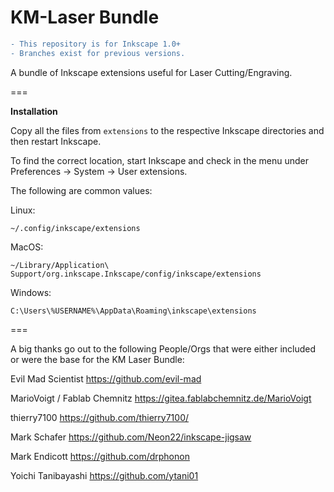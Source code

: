 KM-Laser Bundle
===============
```diff
- This repository is for Inkscape 1.0+
- Branches exist for previous versions.
```

A bundle of Inkscape extensions useful for Laser Cutting/Engraving.

===

__Installation__

Copy all the files from `extensions` to the respective Inkscape
directories and then restart Inkscape.

To find the correct location, start Inkscape and check in the menu
under Preferences -> System -> User extensions.

The following are common values:

Linux:
```
~/.config/inkscape/extensions
```

MacOS:
```
~/Library/Application\ Support/org.inkscape.Inkscape/config/inkscape/extensions
```

Windows:
```
C:\Users\%USERNAME%\AppData\Roaming\inkscape\extensions
```

===

A big thanks go out to the following People/Orgs that were either included or were the base for the KM Laser Bundle:

Evil Mad Scientist
https://github.com/evil-mad

MarioVoigt / Fablab Chemnitz
https://gitea.fablabchemnitz.de/MarioVoigt

thierry7100
https://github.com/thierry7100/

Mark Schafer
https://github.com/Neon22/inkscape-jigsaw

Mark Endicott
https://github.com/drphonon

Yoichi Tanibayashi
https://github.com/ytani01
